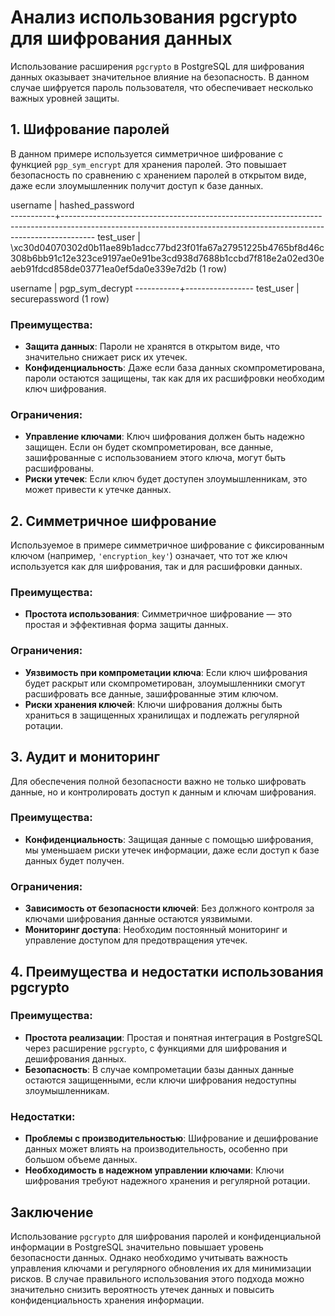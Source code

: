 # Анализ использования pgcrypto для шифрования данных

Использование расширения `pgcrypto` в PostgreSQL для шифрования данных оказывает значительное влияние на безопасность. В данном случае шифруется пароль пользователя, что обеспечивает несколько важных уровней защиты.

## 1. Шифрование паролей

В данном примере используется симметричное шифрование с функцией `pgp_sym_encrypt` для хранения паролей. Это повышает безопасность по сравнению с хранением паролей в открытом виде, даже если злоумышленник получит доступ к базе данных.

 username  |                                                                          hashed_password                                                                           
-----------+--------------------------------------------------------------------------------------------------------------------------------------------------------------------
 test_user | \xc30d04070302d0b11ae89b1adcc77bd23f01fa67a27951225b4765bf8d46c308b6bb91c12e323ce9197ae0e91be3cd938d7688b1ccbd7f818e2a02ed30eaeb91fdcd858de03771ea0ef5da0e339e7d2b
(1 row)

 username  | pgp_sym_decrypt 
-----------+-----------------
 test_user | securepassword
(1 row)

### Преимущества:
- **Защита данных**: Пароли не хранятся в открытом виде, что значительно снижает риск их утечек.
- **Конфиденциальность**: Даже если база данных скомпрометирована, пароли остаются защищены, так как для их расшифровки необходим ключ шифрования.

### Ограничения:
- **Управление ключами**: Ключ шифрования должен быть надежно защищен. Если он будет скомпрометирован, все данные, зашифрованные с использованием этого ключа, могут быть расшифрованы.
- **Риски утечек**: Если ключ будет доступен злоумышленникам, это может привести к утечке данных.

## 2. Симметричное шифрование

Используемое в примере симметричное шифрование с фиксированным ключом (например, `'encryption_key'`) означает, что тот же ключ используется как для шифрования, так и для расшифровки данных.

### Преимущества:
- **Простота использования**: Симметричное шифрование — это простая и эффективная форма защиты данных.

### Ограничения:
- **Уязвимость при компрометации ключа**: Если ключ шифрования будет раскрыт или скомпрометирован, злоумышленники смогут расшифровать все данные, зашифрованные этим ключом.
- **Риски хранения ключей**: Ключи шифрования должны быть храниться в защищенных хранилищах и подлежать регулярной ротации.

## 3. Аудит и мониторинг

Для обеспечения полной безопасности важно не только шифровать данные, но и контролировать доступ к данным и ключам шифрования.

### Преимущества:
- **Конфиденциальность**: Защищая данные с помощью шифрования, мы уменьшаем риски утечек информации, даже если доступ к базе данных будет получен.
  
### Ограничения:
- **Зависимость от безопасности ключей**: Без должного контроля за ключами шифрования данные остаются уязвимыми.
- **Мониторинг доступа**: Необходим постоянный мониторинг и управление доступом для предотвращения утечек.

## 4. Преимущества и недостатки использования pgcrypto

### Преимущества:
- **Простота реализации**: Простая и понятная интеграция в PostgreSQL через расширение `pgcrypto`, с функциями для шифрования и дешифрования данных.
- **Безопасность**: В случае компрометации базы данных данные остаются защищенными, если ключи шифрования недоступны злоумышленникам.
  
### Недостатки:
- **Проблемы с производительностью**: Шифрование и дешифрование данных может влиять на производительность, особенно при большом объеме данных.
- **Необходимость в надежном управлении ключами**: Ключи шифрования требуют надежного хранения и регулярной ротации.

## Заключение

Использование `pgcrypto` для шифрования паролей и конфиденциальной информации в PostgreSQL значительно повышает уровень безопасности данных. Однако необходимо учитывать важность управления ключами и регулярного обновления их для минимизации рисков. В случае правильного использования этого подхода можно значительно снизить вероятность утечек данных и повысить конфиденциальность хранения информации.
